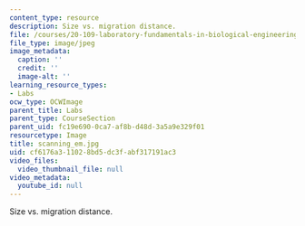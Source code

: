 ```yaml
---
content_type: resource
description: Size vs. migration distance.
file: /courses/20-109-laboratory-fundamentals-in-biological-engineering-fall-2007/cf6176a311028bd5dc3fabf317191ac3_scanning_em.jpg
file_type: image/jpeg
image_metadata:
  caption: ''
  credit: ''
  image-alt: ''
learning_resource_types:
- Labs
ocw_type: OCWImage
parent_title: Labs
parent_type: CourseSection
parent_uid: fc19e690-0ca7-af8b-d48d-3a5a9e329f01
resourcetype: Image
title: scanning_em.jpg
uid: cf6176a3-1102-8bd5-dc3f-abf317191ac3
video_files:
  video_thumbnail_file: null
video_metadata:
  youtube_id: null
---
```

Size vs. migration distance.

